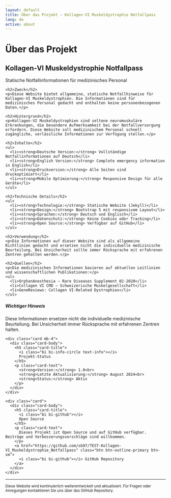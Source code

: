```yaml
---
layout: default
title: Über das Projekt – Kollagen‑VI Muskeldystrophie Notfallpass
lang: de
active: about
---
```


# Über das Projekt

## Kollagen‑VI Muskeldystrophie Notfallpass

<div class="row">
  <div class="col-md-8">
    <p class="lead">Statische Notfallinformationen für medizinisches Personal</p>
    
    <h2>Zweck</h2>
    <p>Diese Website bietet allgemeine, statische Notfallhinweise für Kollagen‑VI Muskeldystrophien. Die Informationen sind für medizinisches Personal gedacht und enthalten keine personenbezogenen Daten.</p>
    
    <h2>Hintergrund</h2>
    <p>Kollagen‑VI Muskeldystrophien sind seltene neuromuskuläre Erkrankungen, die besondere Aufmerksamkeit bei der Notfallversorgung erfordern. Diese Website soll medizinischem Personal schnell zugängliche, verlässliche Informationen zur Verfügung stellen.</p>
    
    <h2>Inhalte</h2>
    <ul>
      <li><strong>Deutsche Version:</strong> Vollständige Notfallinformationen auf Deutsch</li>
      <li><strong>English Version:</strong> Complete emergency information in English</li>
      <li><strong>Druckversion:</strong> Alle Seiten sind druckoptimiert</li>
      <li><strong>Mobile Optimierung:</strong> Responsive Design für alle Geräte</li>
    </ul>
    
    <h2>Technische Details</h2>
    <ul>
      <li><strong>Technologie:</strong> Statische Website (Jekyll)</li>
      <li><strong>Design:</strong> Bootstrap 5 mit responsivem Layout</li>
      <li><strong>Sprachen:</strong> Deutsch und Englisch</li>
      <li><strong>Datenschutz:</strong> Keine Cookies oder Tracking</li>
      <li><strong>Open Source:</strong> Verfügbar auf GitHub</li>
    </ul>
    
    <h2>Verwendung</h2>
    <p>Die Informationen auf dieser Website sind als allgemeine Richtlinien gedacht und ersetzen nicht die individuelle medizinische Beurteilung. Bei Unsicherheit sollte immer Rücksprache mit erfahrenen Zentren gehalten werden.</p>
    
    <h2>Quellen</h2>
    <p>Die medizinischen Informationen basieren auf aktuellen Leitlinien und wissenschaftlichen Publikationen:</p>
    <ul>
      <li>OrphanAnesthesia – Rare Diseases Supplement 02‑2020</li>
      <li>Collagen VI CMD – Schweizerische Muskelgesellschaft</li>
      <li>GeneReviews: Collagen VI‑Related Dystrophies</li>
    </ul>
  </div>
  
  <div class="col-md-4">
    <div class="card mb-4">
      <div class="card-body">
        <h5 class="card-title">
          <i class="bi bi-exclamation-triangle text-warning"></i>
          Wichtiger Hinweis
        </h5>
        <p class="card-text">
          Diese Informationen ersetzen nicht die individuelle medizinische Beurteilung. Bei Unsicherheit immer Rücksprache mit erfahrenen Zentren halten.
        </p>
      </div>
    </div>
    
    <div class="card mb-4">
      <div class="card-body">
        <h5 class="card-title">
          <i class="bi bi-info-circle text-info"></i>
          Projekt-Status
        </h5>
        <p class="card-text">
          <strong>Version:</strong> 1.0<br>
          <strong>Letzte Aktualisierung:</strong> August 2024<br>
          <strong>Status:</strong> Aktiv
        </p>
      </div>
    </div>
    
    <div class="card">
      <div class="card-body">
        <h5 class="card-title">
          <i class="bi bi-github"></i>
          Open Source
        </h5>
        <p class="card-text">
          Dieses Projekt ist Open Source und auf GitHub verfügbar. Beiträge und Verbesserungsvorschläge sind willkommen.
        </p>
        <a href="https://github.com/sb97/TEST-Kollagen-VI_Muskeldystrophie_Notfallpass" class="btn btn-outline-primary btn-sm">
          <i class="bi bi-github"></i> GitHub Repository
        </a>
      </div>
    </div>
  </div>
</div>

---

<div class="text-center mt-4">
  <p class="text-muted">
    <small>
      Diese Website wird kontinuierlich weiterentwickelt und aktualisiert. 
      Für Fragen oder Anregungen kontaktieren Sie uns über das GitHub Repository.
    </small>
  </p>
</div>
